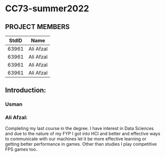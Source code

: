 # CC73-summer2022

## PROJECT MEMBERS
StdID | Name
------------ | -------------
63961 | Ali Afzal
63961 | Ali Afzal
63961 | Ali Afzal
63961 | Ali Afzal


## Introduction:

### Usman

### Ali Afzal: 
Completing my last course in the degree. I have interest in Data Sciences and due to the nature of my FYP I got into HCI and better and effective ways to communicate with our machines let it be more effective learning or getting better performance in games. Other than studies I play competitive FPS games too. 
